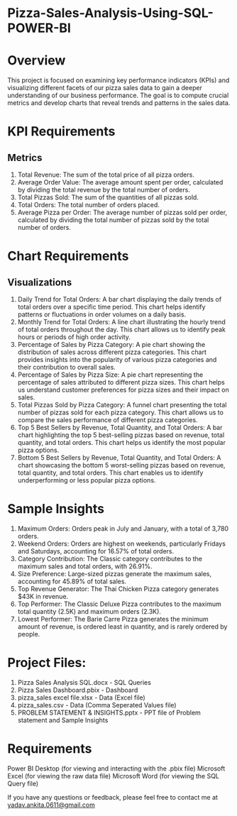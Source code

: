 # Pizza-Sales-Analysis-Using-SQL-POWER-BI
# Overview
This project is focused on examining key performance indicators (KPIs) and visualizing different facets of our pizza sales data to gain a deeper understanding of our business performance. The goal is to compute crucial metrics and develop charts that reveal trends and patterns in the sales data.
# KPI Requirements
## Metrics
1. Total Revenue: The sum of the total price of all pizza orders.
2. Average Order Value: The average amount spent per order, calculated by dividing the total revenue by the total number of orders.
3. Total Pizzas Sold: The sum of the quantities of all pizzas sold.
4. Total Orders: The total number of orders placed.
5. Average Pizza per Order: The average number of pizzas sold per order, calculated by dividing the total number of pizzas sold by the total number of orders.
# Chart Requirements
## Visualizations
1. Daily Trend for Total Orders: A bar chart displaying the daily trends of total orders over a specific time period. This chart helps identify patterns or fluctuations in order volumes 
   on a daily basis.
2. Monthly Trend for Total Orders: A line chart illustrating the hourly trend of total orders throughout the day. This chart allows us to identify peak hours or periods of high order 
   activity.
3. Percentage of Sales by Pizza Category: A pie chart showing the distribution of sales across different pizza categories. This chart provides insights into the popularity of various 
   pizza categories and their contribution to overall sales.
4. Percentage of Sales by Pizza Size: A pie chart representing the percentage of sales attributed to different pizza sizes. This chart helps us understand customer preferences for pizza 
   sizes and their impact on sales.
5. Total Pizzas Sold by Pizza Category: A funnel chart presenting the total number of pizzas sold for each pizza category. This chart allows us to compare the sales performance of 
   different pizza categories.
6. Top 5 Best Sellers by Revenue, Total Quantity, and Total Orders: A bar chart highlighting the top 5 best-selling pizzas based on revenue, total quantity, and total orders. This chart 
   helps us identify the most popular pizza options.
7. Bottom 5 Best Sellers by Revenue, Total Quantity, and Total Orders: A chart showcasing the bottom 5 worst-selling pizzas based on revenue, total quantity, and total orders. This chart 
   enables us to identify underperforming or less popular pizza options.
# Sample Insights
1. Maximum Orders: Orders peak in July and January, with a total of 3,780 orders.
2. Weekend Orders: Orders are highest on weekends, particularly Fridays and Saturdays, accounting for 16.57% of total orders.
3. Category Contribution: The Classic category contributes to the maximum sales and total orders, with 26.91%.
4. Size Preference: Large-sized pizzas generate the maximum sales, accounting for 45.89% of total sales.
5. Top Revenue Generator: The Thai Chicken Pizza category generates $43K in revenue.
6. Top Performer: The Classic Deluxe Pizza contributes to the maximum total quantity (2.5K) and maximum orders (2.3K).
7. Lowest Performer: The Barie Carre Pizza generates the minimum amount of revenue, is ordered least in quantity, and is rarely ordered by people.
# Project Files: 
1. Pizza Sales Analysis SQL.docx - SQL Queries
2. Pizza Sales Dashboard.pbix - Dashboard
3. pizza_sales excel file.xlsx - Data (Excel file)
4. pizza_sales.csv - Data (Comma Seperated Values file)
5. PROBLEM STATEMENT & INSIGHTS.pptx - PPT file of Problem statement and Sample Insights
# Requirements
Power BI Desktop (for viewing and interacting with the .pbix file)
Microsoft Excel (for viewing the raw data file)
Microsoft Word (for viewing the SQL Query file)

If you have any questions or feedback, please feel free to contact me at yadav.ankita.0611@gmail.com
